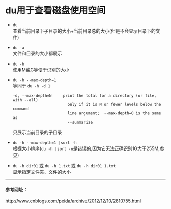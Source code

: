 du用于查看磁盘使用空间
==

- `du`  
  查看当前目录下子目录的大小+当前目录总的大小(但是不会显示目录下的文件)
- `du -a`  
  文件和目录的大小都展示
  
- `du -h`  
  使用M或G等便于识别的大小
- `du -h --max-depth=1`  
  等同于  `du -h -d 1`
  ```
  -d, --max-depth=N     print the total for a directory (or file, with --all)
                          only if it is N or fewer levels below the command
                          line argument;  --max-depth=0 is the same as
                          --summarize
  ``` 
  只展示当前目录的子目录
  
- `du -h --max-depth=1 |sort -h`  
  根据大小排序(`du -h |sort -n`是错误的,因为它无法正确识别1G大于255M,[参见](https://serverfault.com/questions/62411/how-can-i-sort-du-h-output-by-size))

- `du -h dir01` 或  `du -h 1.txt` 或 `du -h dir01 1.txt`  
  显示指定文件夹、文件的大小



---
#### 参考网址：
http://www.cnblogs.com/peida/archive/2012/12/10/2810755.html
